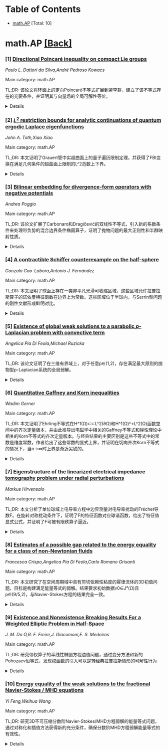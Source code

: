 <div id=toc></div>

# Table of Contents

- [math.AP](#math.AP) [Total: 10]


<div id='math.AP'></div>

# math.AP [[Back]](#toc)

### [1] [Directional Poincaré inequality on compact Lie groups](https://arxiv.org/abs/2510.05409)
*Paulo L. Dattori da Silva,André Pedroso Kowacs*

Main category: math.AP

TL;DR: 该论文将环面上的定向Poincaré不等式扩展到紧李群，建立了该不等式存在的充要条件，并证明其与向量场的全局可解性等价。


<details>
  <summary>Details</summary>
Motivation: 将Steinerberger在环面上提出的定向Poincaré不等式推广到更一般的紧李群结构，研究该不等式成立的条件及其与向量场性质的关系。

Method: 通过分析向量场全局符号的特征值估计，建立定向Poincaré不等式存在的充要条件，并研究其与向量场全局可解性的等价关系。

Result: 证明了紧李群上左不变向量场的定向Poincaré不等式成立当且仅当该向量场是全局可解的，并将此等价性扩展到管型向量场。

Conclusion: 定向Poincaré不等式在紧李群上的存在性可由向量场的全局符号特征值估计完全刻画，且与向量场的全局可解性密切相关。

Abstract: We extend the directional Poincar\'e inequality on the torus, introduced by
Steinerberger in [Ark. Mat. 54 (2016), pp. 555--569], to the setting of compact
Lie groups. We provide necessary and sufficient conditions for the existence of
such an inequality based on estimates on the eigenvalues of the global symbol
of the corresponding vector field. We also prove that such refinement of the
Poincar\'e inequality holds for a left-invariant vector field on a compact Lie
group $G$ if and only if the vector field is globally solvable, and extend this
equivalence to tube-type vector fields on $\mathbb{T}^1\times G$.

</details>


### [2] [$L^2$ restriction bounds for analytic continuations of quantum ergodic Laplace eigenfunctions](https://arxiv.org/abs/2510.05570)
*John A. Toth,Xiao Xiao*

Main category: math.AP

TL;DR: 本文证明了Grauert管中实超曲面上的量子遍历限制定理，并获得了FBI变换在满足几何条件的超曲面上限制的L^2范数上下界。


<details>
  <summary>Details</summary>
Motivation: 研究Laplace特征函数在实超曲面上的限制行为，特别是在Grauert管这种复几何背景下的量子遍历性质。

Method: 使用量子遍历限制定理，在实解析紧致黎曼流形的Grauert管中，对满足特定几何条件的实超曲面进行分析。

Result: 获得了FBI变换在超曲面上限制的h无关L^2上下界，这些界适用于满足一般几何条件的超曲面。

Conclusion: 证明了Grauert管背景下量子遍历限制定理的有效性，为研究特征函数在超曲面上的限制行为提供了理论工具。

Abstract: We prove a quantum ergodic restriction (QER) theorem for real hypersurfaces
$\Sigma \subset X,$ where $X$ is the Grauert tube associated with a
real-analytic, compact Riemannian manifold. As an application, we obtain $h$
independent upper and lower bounds for the $L^2$ - restrictions of the FBI
transform of Laplace eigenfunctions restricted to $\Sigma$ satisfying certain
generic geometric conditions.

</details>


### [3] [Bilinear embedding for divergence-form operators with negative potentials](https://arxiv.org/abs/2510.05714)
*Andrea Poggio*

Main category: math.AP

TL;DR: 该论文扩展了Carbonaro和Dragičević的双线性不等式，引入新的系数条件来处理带负势的混合边界条件椭圆算子，证明了抛物问题的最大正则性和半群映射性质。


<details>
  <summary>Details</summary>
Motivation: 现有关于非负势能的双线性不等式和最大正则性结果无法直接应用于带负势的情况，需要发展新的数学工具来统一处理这类问题。

Method: 引入新的系数条件（在非负势情况下退化为标准p-椭圆性），扩展双线性不等式，研究抛物问题的解和半群性质。

Result: 证明了带负势的混合边界条件椭圆算子对应的抛物问题具有最大正则性，并建立了半群的映射性质，推广了Schrödinger算子的经典结果。

Conclusion: 新引入的系数条件成功统一了带负势和非负势的情况，为研究更一般的椭圆算子提供了有效工具。

Abstract: Let $\Omega \subseteq \mathbb{R}^d$ be open, $A$ a complex uniformly strictly
accretive $d\times d$ matrix-valued function on $\Omega$ with $L^\infty$
coefficients, and $V$ a locally integrable function on $\Omega$ whose negative
part is subcritical. We consider the operator $\mathscr{L} =
-\mathrm{div}(A\nabla) + V$ with mixed boundary conditions on $\Omega$. We
extend the bilinear inequality of Carbonaro and Dragi\v{c}evi\'c [15],
originally established for nonnegative potentials, by introducing a novel
condition on the coefficients that reduces to standard $p$-ellipticity when $V$
is nonnegative. As a consequence, we show that the solution to the parabolic
problem $u'(t) + \mathscr{L} u(t) = f(t)$ with $u(0)=0$ has maximal regularity
on $L^p(\Omega)$, in the same spirit as [13]. Moreover, we study mapping
properties of the semigroup generated by $-\mathscr{L}$ under this new
condition, thereby extending classical results for the Schr\"{o}dinger operator
$-\Delta + V$ on $\mathbb{R}^d$ [8,47].

</details>


### [4] [A contractible Schiffer counterexample on the half-sphere](https://arxiv.org/abs/2510.05732)
*Gonzalo Cao-Labora,Antonio J. Fernández*

Main category: math.AP

TL;DR: 本文证明了球面上存在一类非平凡光滑可收缩区域，这些区域允许拉普拉斯算子的诺依曼特征函数在边界上为常数。这些区域位于半球内，与Serrin型问题的刚性文献形成鲜明对比。


<details>
  <summary>Details</summary>
Motivation: 研究球面上诺依曼特征函数在边界上为常数的非平凡区域的存在性，挑战了Serrin型问题的传统刚性结论。

Method: 采用局部分支论证方法，围绕北极为中心的测地圆盘族展开。结合各向异性Hölder空间的功能设置与计算机辅助技术来验证分支条件。

Result: 成功证明了在半球内存在一类非平凡光滑可收缩区域，其诺依曼特征函数在边界上为常数。

Conclusion: 该研究揭示了球面上存在违反传统刚性假设的区域，为Serrin型问题提供了新的视角和反例。

Abstract: We show the existence of a family of nontrivial smooth contractible domains
on the sphere that admit Neumann eigenfunctions of the Laplacian which are
constant on the boundary. These domains are contained on the half-sphere, in
stark contrast with the rigidity literature for Serrin-type problems. The proof
relies on a local bifurcation argument around the family of geodesic disks
centered at the north pole. We combine the use of anisotropic H\"older spaces
for the functional setting with computer-assisted techniques to check the
bifurcation conditions.

</details>


### [5] [Existence of global weak solutions to a parabolic $p$-Laplacian problem with convective term](https://arxiv.org/abs/2510.05847)
*Angelica Pia Di Feola,Michael Ruzicka*

Main category: math.AP

TL;DR: 该论文证明了在三维有界域上，对于任意p∈(1,2)，存在满足最大原则的抛物型p-Laplacian系统的全局弱解。


<details>
  <summary>Details</summary>
Motivation: 研究无散度约束的抛物型p-Laplacian系统在三维空间中的解存在性问题，特别是对于p∈(1,2)的情况。

Method: 使用数学分析方法，在具有C²边界的三维有界域上，构造满足最大原则的全局弱解。

Result: 证明了在任意给定时间T>0内，存在满足最大原则的全局弱解。

Conclusion: 成功建立了无散度约束的抛物型p-Laplacian系统在p∈(1,2)时的解存在性理论。

Abstract: For a given bounded domain $\Omega \subset \mathbb R^3$, with $C^2$ boundary,
and a given instant of time $T>0$, we prove the existence of a global weak
solution on $(0,T)$, which satisfies a maximum principle, to a parabolic
$p$-Laplacian system with convective term without divergence constraint for any
$p\in (1,2)$.

</details>


### [6] [Quantitative Gaffney and Korn inequalities](https://arxiv.org/abs/2510.05870)
*Wadim Gerner*

Main category: math.AP

TL;DR: 本文证明了Ehrling不等式在H^1(Ω)⊂⊂L^2(∂Ω)和H^1(Ω)↪L^2(Ω)函数空间中的齐次定量版本，并由此推导出电磁学中相关的Gaffney不等式和弹性理论中相关的Korn不等式的齐次定量版本。与经典结果的主要区别是这些不等式中的常数是维度常数，作者给出了这些常数的显式上界，并证明在切向齐次Korn不等式的情况下，当n→∞时上界是渐近尖锐的。


<details>
  <summary>Details</summary>
Motivation: 研究Ehrling不等式在特定函数空间中的齐次定量版本，旨在反映给定C^{1,1}域Ω的几何性质，并推导出电磁学和弹性理论中重要不等式的定量版本，以提供维度常数的显式估计。

Method: 通过证明Ehrling不等式在H^1(Ω)⊂⊂L^2(∂Ω)和H^1(Ω)↪L^2(Ω)函数空间中的齐次定量版本，并利用这一结果推导Gaffney不等式和Korn不等式的齐次定量版本。方法包括提供维度常数的显式上界，并分析这些上界的渐近性质。

Result: 获得了Ehrling、Gaffney和Korn不等式的齐次定量版本，其中常数是维度常数。给出了这些常数的显式上界，并证明在切向齐次Korn不等式的情况下，当维度n→∞时，上界是渐近尖锐的。

Conclusion: 本文成功证明了几个重要不等式的齐次定量版本，提供了维度常数的显式估计，并提出了这些维度常数最优值的问题，为相关领域的理论研究提供了新的定量工具。

Abstract: We prove a homogeneous, quantitative version of Ehrling's inequality for the
function spaces $H^1(\Omega)\subset\subset L^2(\partial\Omega)$,
$H^1(\Omega)\hookrightarrow L^2(\Omega)$ which reflects geometric properties of
a given $C^{1,1}$-domain $\Omega\subset\mathbb{R}^n$.
  We use this result to derive quantitative homogeneous versions of Gaffney's
inequality, of relevance in electromagnetism as well as Korn's inequality, of
relevance in elasticity theory.
  The main difference to the corresponding classical results is that the
constants appearing in our inequalities turn out to be dimensional constants.
We provide explicit upper bounds for these constants and show that in the case
of the tangential homogeneous Korn inequality our upper bound is asymptotically
sharp as $n\rightarrow \infty$.
  Lastly, we raise the question of the optimal values of these dimensional
constants.

</details>


### [7] [Eigenstructure of the linearized electrical impedance tomography problem under radial perturbations](https://arxiv.org/abs/2510.05966)
*Markus Hirvensalo*

Main category: math.AP

TL;DR: 本文分析了单位球域上电导率方程中边界测量对电导率扰动的Fréchet导数F。在旋转对称扰动条件下，证明了F的特征函数对应球谐函数，给出了特征值显式公式，并证明了F可被有限秩算子逼近。


<details>
  <summary>Details</summary>
Motivation: 研究电导率扰动对边界测量影响的线性化算子F的结构特性，为数值算法分析提供理论基础。

Method: 在单位球域上，考虑L^2(B)空间中的旋转对称扰动，分析Fréchet导数F的谱特性，建立特征值与球谐函数的关系。

Result: 证明了F的特征函数对应球谐函数，给出了特征值显式公式，特征值衰减相对于球谐函数次数是均匀的，且F可被有限秩算子逼近。

Conclusion: Fréchet导数F在旋转对称扰动下具有良好的结构特性，这些性质有利于后续数值算法的分析和实现。

Abstract: We analyze the Fr\'echet derivative $F$, that maps a perturbation in
conductivity to the linearized change in boundary measurements governed by the
conductivity equation. The domain is taken to be the unit ball $B \subset
\mathbb{R}^d$ with $d \geq 2$, and we choose perturbations $\eta$ from the
Hilbert space $L^2(B)$. Under the condition that the perturbations are
rotationally symmetric, we show that the eigenfunctions of the linear
approximation $F \eta$ correspond to the spherical harmonics. Furthermore, we
establish an explicit formula for the associated eigenvalues and show that for
perturbations from any bounded subset, the decay of these eigenvalues is
uniform with respect to the degree of the spherical harmonics. The established
structure of $F \eta$ enables us to show that the Fr\'echet derivative $F$ can
be approximated by finite-rank operators when restricted to rotationally
symmetric perturbations. Both the extension to $L^2(B)$ perturbations and the
approximability by finite-rank operators are favorable properties for further
analysis of $F$ in numerical algorithms.

</details>


### [8] [Estimates of a possible gap related to the energy equality for a class of non-Newtonian fluids](https://arxiv.org/abs/2510.05990)
*Francesca Crispo,Angelica Pia Di Feola,Carlo Romano Grisanti*

Main category: math.AP

TL;DR: 本文研究了在空间周期域中具有剪切依赖性粘度的幂律流体的3D初值问题，目标是构建满足能量等式的弱解。结果要求初始数据v0∈J²(Ω)且p∈(9/5,2)，与Navier-Stokes方程的结果完全一致。


<details>
  <summary>Details</summary>
Motivation: 研究幂律流体在3D空间周期域中的初值问题，目标是构造满足能量等式的弱解，探索与Navier-Stokes方程的相似性。

Method: 在空间周期域中处理具有剪切依赖性粘度的幂律流体3D初值问题，假设初始数据v0∈J²(Ω)且p∈(9/5,2)。

Result: 成功构建了满足能量等式的弱解，结果与Navier-Stokes方程完全一致，额外耗散仅用能量量表示。

Conclusion: 幂律流体与Navier-Stokes方程在能量等式方面具有相同的数学结构，额外耗散完全由能量量决定。

Abstract: The paper is concerned with the 3D-initial value problem for power-law fluids
with shear dependent viscosity in a spatially periodic domain. The goal is the
construction of a weak solution enjoying an energy equality. The results hold
assuming an initial data $v_0\in J^2(\Omega)$ and for $p\in \left(\frac
95,2\right)$. It is interesting to observe that the result is in complete
agreement with the one known for the Navier-Stokes equations. Further, in both
cases, the additional dissipation, which measures the possible gap with the
classical energy equality, is only expressed in terms of energy quantities.

</details>


### [9] [Existence and Nonexistence Breaking Results For a Weighted Elliptic Problem in Half-Space](https://arxiv.org/abs/2510.05999)
*J. M. Do Ó,R. F. Freire,J. Giacomoni,E. S. Medeiros*

Main category: math.AP

TL;DR: 研究带权算子的半线性椭圆方程边值问题，通过变分方法和新的Pohozaev恒等式，发现权函数的引入可以逆转经典拉普拉斯情形的可解性行为


<details>
  <summary>Details</summary>
Motivation: 探讨带权算子-div(ρ(x_N)∇u)如何影响半线性椭圆方程边值问题的可解性，特别是与经典拉普拉斯情形的对比

Method: 建立弱解的正则性结果，使用变分方法结合新的Pohozaev型恒等式

Result: 识别出某些参数区域，该问题存在解而对应的经典拉普拉斯情形无解，反之亦然，从而逆转了经典的存在性和不存在性结果

Conclusion: 权函数的引入可以显著改变椭圆边值问题的可解性行为，为理解此类问题提供了新的视角

Abstract: In this paper we study the problem $-\mathrm{div}(\rho(x_N)\nabla
u)=a|u|^{p-2}u$ in $\mathbb{R}^N_+$, $-\partial u/\partial x_N=b|u|^{q-2}u$ in
$\mathbb{R}^{N-1}$ where $a,b \in \mathbb{R}$, $p,q\in (1,\infty)$ and $\rho$
is a positive weight. We establish regularity results for weak solutions and,
using a variational approach combined with a new Pohozaev-type identity, we
show that the introduction of the weighted operator
$-\mathrm{div}(\rho(x_N)\nabla u)$ can reverse the known solvability behavior
of the classical Laplacian case. Specifically, we identify regimes where the
problem admits solutions despite nonexistence for the corresponding case with
$-\Delta$, and vice versa, thus inverting the classical existence and
nonexistence results.

</details>


### [10] [Energy equality of the weak solutions to the fractional Navier-Stokes / MHD equations](https://arxiv.org/abs/2510.06024)
*Yi Feng,Weihua Wang*

Main category: math.AP

TL;DR: 研究3D不可压缩分数阶Navier-Stokes/MHD方程弱解的能量等式问题，通过对称化和插值方法获得新的充分条件，确保分数阶MHD方程弱解能量等式的有效性。


<details>
  <summary>Details</summary>
Motivation: 研究分数阶Navier-Stokes/MHD方程弱解的能量等式，这些能量等式通常与相应方程解的唯一性相关。

Method: 使用对称化技术和插值方法，在Sobolev乘子空间中建立新的充分条件。

Result: 获得了确保分数阶MHD方程弱解能量等式有效性的新充分条件，并相应得到了分数阶Navier-Stokes方程的结果。

Conclusion: 通过对称化和插值方法，成功建立了分数阶Navier-Stokes/MHD方程弱解能量等式的充分条件，这些条件与解的唯一性密切相关。

Abstract: In this paper, we study the problem of energy equality for weak solutions of
the 3D incompressible fractional Navier-Stokes / MHD equations. With the help
of the technique of symmetrization and interpolation method, we obtain some new
sufficient conditions including the Sobolev multiplier spaces, which insures
the validity of the energy equality of the weak solution to fractional MHD
equations. Correspondingly, the results of fractional Navier-Stokes equations
are obtained. And these energy equations are usually related to the uniqueness
of solutions to the corresponding fractional Navier-Stokes / MHD equations.

</details>
